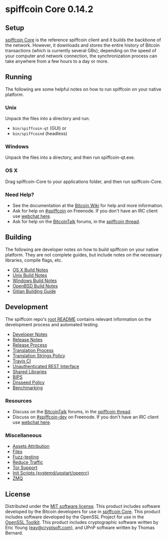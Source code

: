 spiffcoin Core 0.14.2
=====================

Setup
---------------------
[spiffcoin Core](http://spiffcoin.com/) is the reference spiffcoin client and it builds the backbone of the network. However, it downloads and stores the entire history of Bitcoin transactions (which is currently several GBs); depending on the speed of your computer and network connection, the synchronization process can take anywhere from a few hours to a day or more.

Running
---------------------
The following are some helpful notes on how to run spiffcoin on your native platform.

### Unix

Unpack the files into a directory and run:

- `bin/spiffcoin-qt` (GUI) or
- `bin/spiffcoind` (headless)

### Windows

Unpack the files into a directory, and then run spiffcoin-qt.exe.

### OS X

Drag spiffcoin-Core to your applications folder, and then run spiffcoin-Core.

### Need Help?

* See the documentation at the [Bitcoin Wiki](https://en.bitcoin.it/wiki/Main_Page)
for help and more information.
* Ask for help on [#spiffcoin](http://webchat.freenode.net?channels=spiffcoin) on Freenode. If you don't have an IRC client use [webchat here](http://webchat.freenode.net?channels=spiffcoin).
* Ask for help on the [BitcoinTalk](https://bitcointalk.org/) forums, in the [spiffcoin thread](https://bitcointalk.org/index.php?topic=361813.0).

Building
---------------------
The following are developer notes on how to build spiffcoin on your native platform. They are not complete guides, but include notes on the necessary libraries, compile flags, etc.

- [OS X Build Notes](build-osx.md)
- [Unix Build Notes](build-unix.md)
- [Windows Build Notes](build-windows.md)
- [OpenBSD Build Notes](build-openbsd.md)
- [Gitian Building Guide](gitian-building.md)

Development
---------------------
The spiffcoin repo's [root README](/README.md) contains relevant information on the development process and automated testing.

- [Developer Notes](developer-notes.md)
- [Release Notes](release-notes.md)
- [Release Process](release-process.md)
- [Translation Process](translation_process.md)
- [Translation Strings Policy](translation_strings_policy.md)
- [Travis CI](travis-ci.md)
- [Unauthenticated REST Interface](REST-interface.md)
- [Shared Libraries](shared-libraries.md)
- [BIPS](bips.md)
- [Dnsseed Policy](dnsseed-policy.md)
- [Benchmarking](benchmarking.md)

### Resources
* Discuss on the [BitcoinTalk](https://bitcointalk.org/) forums, in the [spiffcoin thread](https://bitcointalk.org/index.php?topic=361813.0).
* Discuss on [#spiffcoin-dev](http://webchat.freenode.net/?channels=spiffcoin-dev) on Freenode. If you don't have an IRC client use [webchat here](http://webchat.freenode.net/?channels=spiffcoin-dev).

### Miscellaneous
- [Assets Attribution](assets-attribution.md)
- [Files](files.md)
- [Fuzz-testing](fuzzing.md)
- [Reduce Traffic](reduce-traffic.md)
- [Tor Support](tor.md)
- [Init Scripts (systemd/upstart/openrc)](init.md)
- [ZMQ](zmq.md)

License
---------------------
Distributed under the [MIT software license](/COPYING).
This product includes software developed by the Bitcoin developers for use in [spiffcoin Core](https://www.bitcoin.org/). 
This product includes software developed by the OpenSSL Project for use in the [OpenSSL Toolkit](https://www.openssl.org/). This product includes
cryptographic software written by Eric Young ([eay@cryptsoft.com](mailto:eay@cryptsoft.com)), and UPnP software written by Thomas Bernard.

